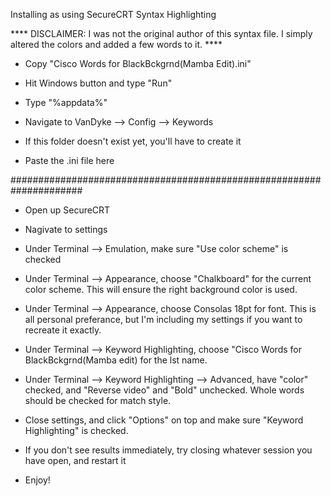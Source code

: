 Installing as using SecureCRT Syntax Highlighting

**** DISCLAIMER: I was not the original author of this syntax file.  I simply altered the colors and added a few words to it. ****


- Copy "Cisco Words for BlackBckgrnd(Mamba Edit).ini"

- Hit Windows button and type "Run"

- Type "%appdata%"

- Navigate to VanDyke --> Config --> Keywords

- If this folder doesn't exist yet, you'll have to create it

- Paste the .ini file here

#####################################################################

- Open up SecureCRT

- Nagivate to settings

- Under Terminal --> Emulation, make sure "Use color scheme" is checked

- Under Terminal --> Appearance, choose "Chalkboard" for the current color scheme.
This will ensure the right background color is used.

- Under Terminal --> Appearance, choose Consolas 18pt for font. This is all personal 
preferance, but I'm including my settings if you want to recreate it exactly.

- Under Terminal --> Keyword Highlighting, choose "Cisco Words for 
BlackBckgrnd(Mamba edit) for the lst name.

- Under Terminal --> Keyword Highlighting --> Advanced, have "color" checked, and "Reverse video" and "Bold" unchecked.  Whole words should be checked for match style.

- Close settings, and click "Options" on top and make sure "Keyword Highlighting" is
checked.  

- If you don't see results immediately, try closing whatever session you have open,
and restart it

- Enjoy!
